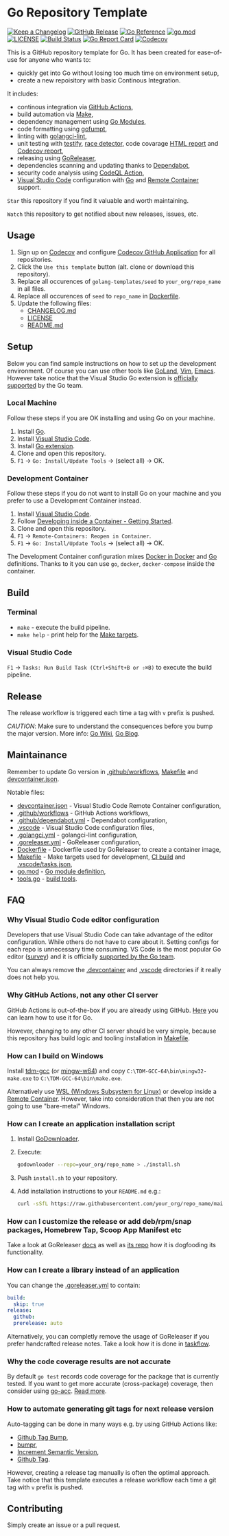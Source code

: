 # Go Repository Template

[![Keep a Changelog](https://img.shields.io/badge/changelog-Keep%20a%20Changelog-%23E05735)](CHANGELOG.md)
[![GitHub Release](https://img.shields.io/github/v/release/golang-templates/seed)](https://github.com/golang-templates/seed/releases)
[![Go Reference](https://pkg.go.dev/badge/github.com/golang-templates/seed.svg)](https://pkg.go.dev/github.com/golang-templates/seed)
[![go.mod](https://img.shields.io/github/go-mod/go-version/golang-templates/seed)](go.mod)
[![LICENSE](https://img.shields.io/github/license/golang-templates/seed)](LICENSE)
[![Build Status](https://img.shields.io/github/workflow/status/golang-templates/seed/build)](https://github.com/golang-templates/seed/actions?query=workflow%3Abuild+branch%3Amain)
[![Go Report Card](https://goreportcard.com/badge/github.com/golang-templates/seed)](https://goreportcard.com/report/github.com/golang-templates/seed)
[![Codecov](https://codecov.io/gh/golang-templates/seed/branch/main/graph/badge.svg)](https://codecov.io/gh/golang-templates/seed)

This is a GitHub repository template for Go. It has been created for ease-of-use for anyone who wants to:

- quickly get into Go without losing too much time on environment setup,
- create a new repoisitory with basic Continous Integration.

It includes:

- continous integration via [GitHub Actions](https://github.com/features/actions),
- build automation via [Make](https://www.gnu.org/software/make),
- dependency management using [Go Modules](https://github.com/golang/go/wiki/Modules),
- code formatting using [gofumpt](https://github.com/mvdan/gofumpt),
- linting with [golangci-lint](https://github.com/golangci/golangci-lint),
- unit testing with [testify](https://github.com/stretchr/testify), [race detector](https://blog.golang.org/race-detector), code covarage [HTML report](https://blog.golang.org/cover) and [Codecov report](https://codecov.io/),
- releasing using [GoReleaser](https://github.com/goreleaser/goreleaser),
- dependencies scanning and updating thanks to [Dependabot](https://dependabot.com),
- security code analysis using [CodeQL Action](https://docs.github.com/en/github/finding-security-vulnerabilities-and-errors-in-your-code/about-code-scanning),
- [Visual Studio Code](https://code.visualstudio.com) configuration with [Go](https://code.visualstudio.com/docs/languages/go) and [Remote Container](https://code.visualstudio.com/docs/remote/containers) support.

`Star` this repository if you find it valuable and worth maintaining.

`Watch` this repository to get notified about new releases, issues, etc.

## Usage

1. Sign up on [Codecov](https://codecov.io/) and configure [Codecov GitHub Application](https://github.com/apps/codecov) for all repositories.
1. Click the `Use this template` button (alt. clone or download this repository).
1. Replace all occurences of `golang-templates/seed` to `your_org/repo_name` in all files.
1. Replace all occurences of `seed` to `repo_name` in [Dockerfile](Dockerfile).
1. Update the following files:
   - [CHANGELOG.md](CHANGELOG.md)
   - [LICENSE](LICENSE)
   - [README.md](README.md)

## Setup

Below you can find sample instructions on how to set up the development environment.
Of course you can use other tools like [GoLand](https://www.jetbrains.com/go/), [Vim](https://github.com/fatih/vim-go), [Emacs](https://github.com/dominikh/go-mode.el). However take notice that the Visual Studio Go extension is [officially supported](https://blog.golang.org/vscode-go) by the Go team.

### Local Machine

Follow these steps if you are OK installing and using Go on your machine.

1. Install [Go](https://golang.org/doc/install).
1. Install [Visual Studio Code](https://code.visualstudio.com/).
1. Install [Go extension](https://code.visualstudio.com/docs/languages/go).
1. Clone and open this repository.
1. `F1` -> `Go: Install/Update Tools` -> (select all) -> OK.

### Development Container

Follow these steps if you do not want to install Go on your machine and you prefer to use a Development Container instead.

1. Install [Visual Studio Code](https://code.visualstudio.com/).
1. Follow [Developing inside a Container - Getting Started](https://code.visualstudio.com/docs/remote/containers#_getting-started).
1. Clone and open this repository.
1. `F1` -> `Remote-Containers: Reopen in Container`.
1. `F1` -> `Go: Install/Update Tools` -> (select all) -> OK.

The Development Container configuration mixes [Docker in Docker](https://github.com/microsoft/vscode-dev-containers/tree/master/containers/docker-in-docker) and [Go](https://github.com/microsoft/vscode-dev-containers/tree/master/containers/go) definitions. Thanks to it you can use `go`, `docker`, `docker-compose` inside the container.

## Build

### Terminal

- `make` - execute the build pipeline.
- `make help` - print help for the [Make targets](Makefile).

### Visual Studio Code

`F1` → `Tasks: Run Build Task (Ctrl+Shift+B or ⇧⌘B)` to execute the build pipeline.

## Release

The release workflow is triggered each time a tag with `v` prefix is pushed.

_CAUTION_: Make sure to understand the consequences before you bump the major version. More info: [Go Wiki](https://github.com/golang/go/wiki/Modules#releasing-modules-v2-or-higher), [Go Blog](https://blog.golang.org/v2-go-modules).

## Maintainance

Remember to update Go version in [.github/workflows](.github/workflows), [Makefile](Makefile) and [devcontainer.json](.devcontainer/devcontainer.json).

Notable files:

- [devcontainer.json](.devcontainer/devcontainer.json) - Visual Studio Code Remote Container configuration,
- [.github/workflows](.github/workflows) - GitHub Actions workflows,
- [.github/dependabot.yml](.github/dependabot.yml) - Dependabot configuration,
- [.vscode](.vscode) - Visual Studio Code configuration files,
- [.golangci.yml](.golangci.yml) - golangci-lint configuration,
- [.goreleaser.yml](.goreleaser.yml) - GoReleaser configuration,
- [Dockerfile](Dockerfile) - Dockerfile used by GoReleaser to create a container image,
- [Makefile](Makefile) - Make targets used for development, [CI build](.github/workflows) and [.vscode/tasks.json](.vscode/tasks.json),
- [go.mod](go.mod) - [Go module definition](https://github.com/golang/go/wiki/Modules#gomod),
- [tools.go](tools.go) - [build tools](https://github.com/golang/go/wiki/Modules#how-can-i-track-tool-dependencies-for-a-module).

## FAQ

### Why Visual Studio Code editor configuration

Developers that use Visual Studio Code can take advantage of the editor configuration. While others do not have to care about it. Setting configs for each repo is unnecessary time consuming. VS Code is the most popular Go editor ([survey](https://blog.golang.org/survey2019-results)) and it is officially [supported by the Go team](https://blog.golang.org/vscode-go).

You can always remove the [.devcontainer](.devcontainer) and [.vscode](.vscode) directories if it really does not help you.

### Why GitHub Actions, not any other CI server

GitHub Actions is out-of-the-box if you are already using GitHub.
[Here](https://github.com/mvdan/github-actions-golang) you can learn how to use it for Go.

However, changing to any other CI server should be very simple, because this repository has build logic and tooling installation in [Makefile](Makefile).

### How can I build on Windows

Install [tdm-gcc](https://jmeubank.github.io/tdm-gcc/) (or [mingw-w64](http://mingw-w64.org/doku.php)) and copy `C:\TDM-GCC-64\bin\mingw32-make.exe` to `C:\TDM-GCC-64\bin\make.exe`.

Alternatively use [WSL (Windows Subsystem for Linux)](https://docs.microsoft.com/en-us/windows/wsl/install-win10) or develop inside a [Remote Container](https://code.visualstudio.com/docs/remote/containers). However, take into consideration that then you are not going to use "bare-metal" Windows.

### How can I create an application installation script

1. Install [GoDownloader](https://github.com/goreleaser/godownloader).

1. Execute:

    ```bash
    godownloader --repo=your_org/repo_name > ./install.sh
    ```

1. Push `install.sh` to your repository.

1. Add installation instructions to your `README.md` e.g.:

    ```bash
    curl -sSfL https://raw.githubusercontent.com/your_org/repo_name/main/install.sh | sh -s -- -b /usr/local/bin
    ```

### How can I customize the release or add deb/rpm/snap packages, Homebrew Tap, Scoop App Manifest etc

Take a look at GoReleaser [docs](https://goreleaser.com/customization/) as well as [its repo](https://github.com/goreleaser/goreleaser/) how it is dogfooding its functionality.

### How can I create a library instead of an application

You can change the [.goreleaser.yml](.goreleaser.yml) to contain:

```yaml
build:
  skip: true
release:
  github:
  prerelease: auto
```

Alternatively, you can completly remove the usage of GoReleaser if you prefer handcrafted release notes. Take a look how it is done in [taskflow](https://github.com/pellared/taskflow).

### Why the code coverage results are not accurate

By default `go test` records code coverage for the package that is currently tested. If you want to get more accurate (cross-package) coverage, then consider using [go-acc](https://github.com/ory/go-acc). [Read more](https://www.ory.sh/golang-go-code-coverage-accurate/).

### How to automate generating git tags for next release version

Auto-tagging can be done in many ways e.g. by using GitHub Actions like:

- [Github Tag Bump](https://github.com/marketplace/actions/github-tag-bump),
- [bumpr](https://github.com/marketplace/actions/bumpr-bump-version-when-merging-pull-request-with-specific-labels),
- [Increment Semantic Version](https://github.com/marketplace/actions/increment-semantic-version),
- [Github Tag](https://github.com/marketplace/actions/github-tag).

However, creating a release tag manually is often the optimal approach. Take notice that this template executes a release workflow each time a git tag with `v` prefix is pushed.

## Contributing

Simply create an issue or a pull request.
